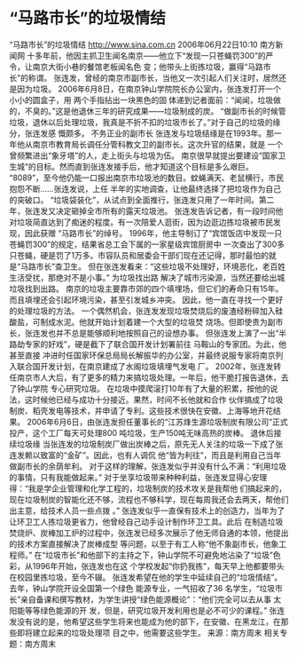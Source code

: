 # “马路市长”的垃圾情结

“马路市长”的垃圾情结
http://www.sina.com.cn 2006年06月22日10:10 南方新闻网
十多年前，他因主抓卫生闻名南京——他立下“发现一只苍蝇罚300”的严令，让南京大街小巷的餐馆老板闻名色 变；他带头上街拣垃圾，赢得“马路市长”的称谓。
张连发，曾经的南京市副市长，当他又一次引起人们关注时，居然还是因为垃圾。
2006年6月8日，在南京钟山学院院长办公室内，张连发打开一个小小的圆盒子，用
两个手指拈出一块黑色的固 体递到记者面前：“闻闻，垃圾做的，不臭的。”这是他退休三年的研究成果——垃圾制成的炭。
“做副市长的时候管垃圾，退休以后处理垃圾，我真是不折不扣的垃圾市长了。”对于自己的垃圾的缘分，张连发感 慨颇多。
不务正业的副市长
张连发与垃圾结缘是在1993年。那一年他从南京市教育局长调任分管科教文卫的副市长。这次升官的结果，就是 一个曾频繁进出“象牙塔”的人，走上街头与垃圾为伍。
南京很早就提出要建设“国家卫生城”的目标。然而直到张连发接手后，他才知道这个目标是多么艰巨。
“8089”，至今他仍能一口报出南京市垃圾池的数目。蚊蝇满天、老鼠横行，市民抱怨不断……张连发说，上任 半年的实地调查，让他最终选择了把垃圾作为自己的突破口。
“垃圾袋装化”，从试点到全面推行，张连发只用了一年时间。第二年，张连发又决定砸掉全市所有的露天垃圾池。 张连发告诉记者，有一段时间他对垃圾简直达到了痴迷的程度。有一次陪爱人逛街，因为边逛边拣垃圾被市民发现，因此获赠 “马路市长”的绰号。
1996年，他主导制订了“宾馆饭店中发现一只苍蝇罚300”的规定，结果省总工会下属的一家星级宾馆厨房中 一次查出了300多只苍蝇，硬是罚了1万多。市容队员和居委会干部们现在还记得，那时最怕的就是“马路市长”查卫生。
但在张连发看来：“这些垃圾不处理好，环境恶化，老百姓生活受扰，那绝对不是小事。”
为垃圾找出路
解决了城市污染源，当然还要给出城垃圾找到出路。
南京的垃圾主要靠市郊的四个填埋场，但它们的寿命只有15年。而且填埋还会引起环境污染，甚至引发城乡冲突。 因此，他一直在寻找一个更好的处理垃圾的方法。
一个偶然机会，张连发发现垃圾焚烧后的废渣经粉碎加入硅酸盐，可制成水泥。他就开始计划着建一个大型的垃圾焚 烧场。但即使贵为副市长，张连发也并不总是能够顺利地按照自己的设想办事。
但张连发上演了一出“半路劫专家的好戏”，硬是截下了联合国开发计划署前往
马鞍山的专家团。为此，他甚至直接 冲进时任国家环保总局局长解振华的办公室，并最终说服专家将南京列入联合国开发计划，在南京建成了水阁垃圾填埋气发电 厂。
2002年，张连发转任南京市人大后，有了更多的精力来搞垃圾处理。一年后，他干脆打报告退休，去了钟山学院 专心研究垃圾。
在垃圾中摸爬滚打10年有了大量的积累，按他的说法，这时候他已经与成功十分接近。果然，时间不长他就和合作 伙伴搞成了垃圾制炭、稻壳发电等技术，并申请了专利。这些技术很快在安徽、上海等地开花结果。
2006年6月6日，由张连发担任董事长的“江苏烽生源垃圾制炭有限公司”正式投产，这个工厂每天可处理800 吨垃圾，生产150吨无味高热的炭棒。
退休后接续垃圾缘
当张连发的垃圾制炭厂做出炭棒之后，原先无人关注的垃圾一下成了张连发赖以致富的“金矿”。因此，也有人调侃 他“皆为利往”，而且是利用自己当年做副市长的余荫牟利。
对于这样的理解，张连发似乎并没有什么不满：“利用垃圾的事情，只有我能做起来。”
对于坐享垃圾带来种种利益，张连发显得心安理得：“我是学企业管理和化学工程的，垃圾制炭的技术攻关是我帮他 们搞起来的，现在垃圾制炭的智能化还不够，流程也不够科学，现在每周我还会去两天，帮他们出主意，给技术人员一些点拨 。”
张连发似乎一直保有技术上的创造力，当年为了让环卫工人拣垃圾更省力，他曾经自己动手设计制作环卫工具。此后 在制造垃圾焚烧炉、炭棒加工炉的过程中，张连发已经多次展示了他无师自通的本领，他提出的技术方案直接解决了炭棒成型 等问题，以至于有工人称“他不象副市长，他象工程师。”
在“垃圾市长”和他部下的主持之下，钟山学院不可避免地沾染了“垃圾”色彩，从1996年开始，张连发也在这 个学校发起“你扔我拣”，每天早上他都要带头在校园里拣垃圾，至今不辍。
张连发希望在他的学生中延续自己的“垃圾情结”。去年，钟山学院开设全国第一个绿色
能源专业，一气招收了36 名学生，“垃圾市长”亲自备课和撰写教材，为学生讲授“绿色能源概论”：“他们完全可以去从事
太阳能等等绿色能源的开 发，但是，研究垃圾开发利用也是必不可少的课程。”
张连发没有说的是，他希望这些学生将来也能成为他的部下，在安徽、在黑龙江，在那些即将建立起来的垃圾处理项 目之中，他需要这些学生。 来源：南方周末
相关专题：南方周末 

